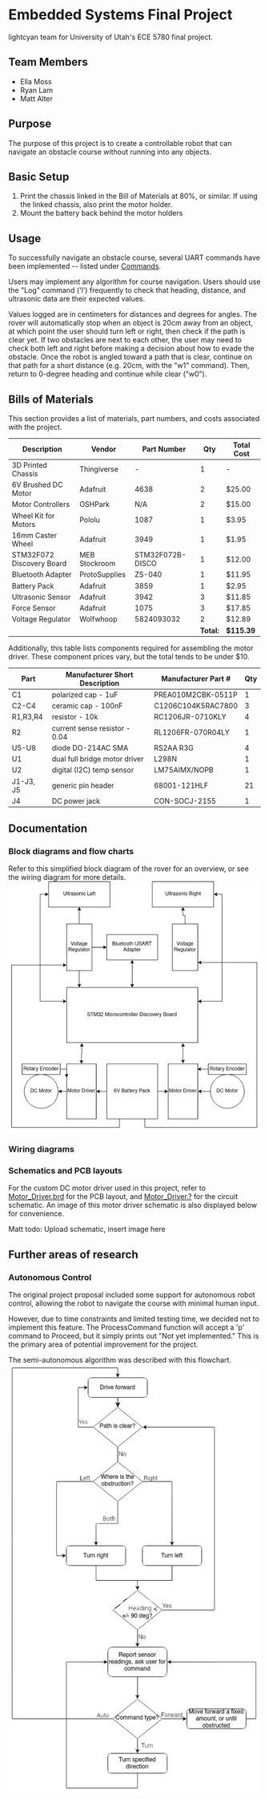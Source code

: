 # Embedded Systems Final Project
lightcyan team for University of Utah's ECE 5780 final project.

## Team Members
* Ella Moss
* Ryan Lam
* Matt Alter

## Purpose
The purpose of this project is to create a controllable robot that can navigate an obstacle course without running into any objects.

## Basic Setup
1. Print the chassis linked in the Bill of Materials at 80%, or similar. If using the linked chassis, also print the motor holder.
2. Mount the battery back behind the motor holders

## Usage
To successfully navigate an obstacle course, several UART commands have been implemented -- listed under [Commands](Commands.md).

Users may implement any algorithm for course navigation. Users should use the "Log" command ('l') frequently to check that heading, distance, and ultrasonic data are their expected values.

Values logged are in centimeters for distances and degrees for angles. The rover will automatically stop when an object is 20cm away from an object, at which point the user should turn left or right, then check if the path is clear yet. If two obstacles are next to each other, the user may need to check both left and right before making a decision about how to evade the obstacle. Once the robot is angled toward a path that is clear, continue on that path for a short distance (e.g. 20cm, with the "w1" command). Then, return to 0-degree heading and continue while clear ("w0").

## Bills of Materials
This section provides a list of materials, part numbers, and costs associated with the project.

| Description | Vendor | Part Number | Qty | Total Cost |
|-------------|--------|-------------|-----|------------|
| 3D Printed Chassis | Thingiverse | - | 1 | - |
| 6V Brushed DC Motor | Adafruit | 4638 | 2 | $25.00 |
| Motor Controllers | OSHPark | N/A | 2 | $15.00 |
| Wheel Kit for Motors | Pololu | 1087 | 1 | $3.95 |
| 16mm Caster Wheel | Adafruit | 3949 | 1 | $1.95 |
| STM32F072 Discovery Board | MEB Stockroom | STM32F072B-DISCO | 1 | $12.00 |
| Bluetooth Adapter | ProtoSupplies | ZS-040 | 1 | $11.95 |
| Battery Pack | Adafruit | 3859 | 1 | $2.95 |
| Ultrasonic Sensor | Adafruit | 3942 | 3 | $11.85 |
| Force Sensor | Adafruit | 1075 | 3 | $17.85 |
| Voltage Regulator | Wolfwhoop | 5824093032 | 2 | $12.89 |
| | | | **Total:** | **$115.39** |

Additionally, this table lists components required for assembling the motor driver. These component prices vary, but the total tends to be under $10.

| Part     | Manufacturer Short Description | Manufacturer Part # | Qty |
| ----     | ------------------------------ | ------------------- | --- |
| C1       | polarized cap - 1uF            | PREA010M2CBK-0511P  | 1   |
| C2-C4    | ceramic cap - 100nF            | C1206C104K5RAC7800  | 3   |
| R1,R3,R4 | resistor - 10k                 | RC1206JR-0710KLY    | 4   |
| R2       | current sense resistor - 0.04  | RL1206FR-070R04LY   | 1   |
| U5-U8    | diode DO-214AC SMA             | RS2AA R3G           | 4   |
| U1       | dual full bridge motor driver  | L298N               | 1   |
| U2       | digital (I2C) temp sensor      | LM75AIMX/NOPB       | 1   |
| J1-J3, J5| generic pin header             | 68001-121HLF        | 21  |
| J4       | DC power jack                  | CON-SOCJ-2155       | 1   |

## Documentation

### Block diagrams and flow charts
Refer to this simplified block diagram of the rover for an overview, or see the wiring diagram for more details.
![Rover block diagram](img/BlockDiagram.png)

### Wiring diagrams

### Schematics and PCB layouts
For the custom DC motor driver used in this project, refer to [Motor\_Driver.brd](Motor_Driver.brd) for the PCB layout, and [Motor\_Driver.?](Motor_Driver.sch) for the circuit schematic. An image of this motor driver schematic is also displayed below for convenience.

Matt todo: Upload schematic, insert image here

## Further areas of research

### Autonomous Control
The original project proposal included some support for autonomous robot control, allowing the robot to navigate the course with minimal human input.

However, due to time constraints and limited testing time, we decided not to implement this feature. The ProcessCommand function will accept a 'p' command to Proceed, but it simply prints out "Not yet implemented." This is the primary area of potential improvement for the project.

The semi-autonomous algorithm was described with this flowchart.
![Autonomous robot control flowchart](img/AutonomousFlowchart.jpg)
